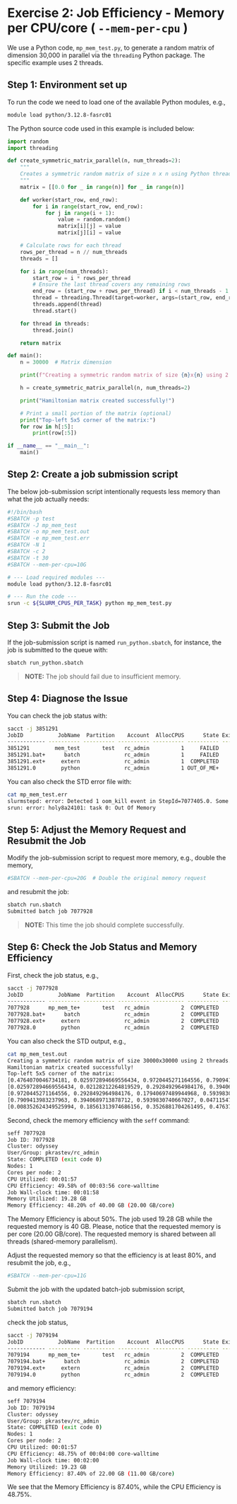 # Exercise 2: Job Efficiency - Memory per CPU/core ( `--mem-per-cpu` )

We use a Python code, `mp_mem_test.py`, to generate a random matrix of dimension 30,000 in parallel via the `threading` Python package. The specific example uses 2 threads.  

## Step 1: Environment set up
To run the code we need to load one of the available Python modules, e.g.,

```bash
module load python/3.12.8-fasrc01
```

 The Python source code used in this example  is included  below:

```python
import random
import threading

def create_symmetric_matrix_parallel(n, num_threads=2):
    """
    Creates a symmetric random matrix of size n x n using Python threading.
    """
    matrix = [[0.0 for _ in range(n)] for _ in range(n)]

    def worker(start_row, end_row):
        for i in range(start_row, end_row):
            for j in range(i + 1):
                value = random.random()
                matrix[i][j] = value
                matrix[j][i] = value

    # Calculate rows for each thread
    rows_per_thread = n // num_threads
    threads = []

    for i in range(num_threads):
        start_row = i * rows_per_thread
        # Ensure the last thread covers any remaining rows
        end_row = (start_row + rows_per_thread) if i < num_threads - 1 else n
        thread = threading.Thread(target=worker, args=(start_row, end_row))
        threads.append(thread)
        thread.start()

    for thread in threads:
        thread.join()

    return matrix

def main():
    n = 30000  # Matrix dimension

    print(f"Creating a symmetric random matrix of size {n}x{n} using 2 threads...")

    h = create_symmetric_matrix_parallel(n, num_threads=2)

    print("Hamiltonian matrix created successfully!")

    # Print a small portion of the matrix (optional)
    print("Top-left 5x5 corner of the matrix:")
    for row in h[:5]:
        print(row[:5])

if __name__ == "__main__":
    main()
```

## Step 2: Create a job submission  script

The below job-submission script intentionally requests less memory than what the job
actually needs:

```bash
#!/bin/bash
#SBATCH -p test
#SBATCH -J mp_mem_test
#SBATCH -o mp_mem_test.out
#SBATCH -e mp_mem_test.err
#SBATCH -N 1
#SBATCH -c 2
#SBATCH -t 30
#SBATCH --mem-per-cpu=10G 

# --- Load required modules ---
module load python/3.12.8-fasrc01

# --- Run the code ---
srun -c ${SLURM_CPUS_PER_TASK} python mp_mem_test.py
```

## Step 3: Submit the Job

If the job-submission script is named `run_python.sbatch`, for instance, the job 
is submitted to the queue with:

```bash
sbatch run_python.sbatch
```
>**NOTE:** The job should fail due to insufficient memory. 

## Step 4: Diagnose the Issue

You can check the job status with:

```bash
sacct -j 3851291
JobID           JobName  Partition    Account  AllocCPUS      State ExitCode 
------------ ---------- ---------- ---------- ---------- ---------- -------- 
3851291        mem_test       test   rc_admin          1     FAILED      1:0 
3851291.bat+      batch              rc_admin          1     FAILED      1:0 
3851291.ext+     extern              rc_admin          1  COMPLETED      0:0 
3851291.0        python              rc_admin          1 OUT_OF_ME+    0:125 
```

You can also check the STD error file with:

```bash
cat mp_mem_test.err
slurmstepd: error: Detected 1 oom_kill event in StepId=7077405.0. Some of the step tasks have been OOM Killed.
srun: error: holy8a24101: task 0: Out Of Memory
```

## Step 5: Adjust the Memory Request and Resubmit the Job

Modify the job-submission script to request more memory, e.g., double the memory,

```bash
#SBATCH --mem-per-cpu=20G  # Double the original memory request 
```

and resubmit the job:

```bash
sbatch run.sbatch
Submitted batch job 7077928
```

>**NOTE:** This time the job should complete successfully.

## Step 6: Check the Job Status and Memory Efficiency

First, check the job status, e.g.,
```bash
sacct -j 7077928
JobID           JobName  Partition    Account  AllocCPUS      State ExitCode 
------------ ---------- ---------- ---------- ---------- ---------- -------- 
7077928      mp_mem_te+       test   rc_admin          2  COMPLETED      0:0 
7077928.bat+      batch              rc_admin          2  COMPLETED      0:0 
7077928.ext+     extern              rc_admin          2  COMPLETED      0:0 
7077928.0        python              rc_admin          2  COMPLETED      0:0
```
You can also check the STD output, e.g.,

```bash
cat mp_mem_test.out 
Creating a symmetric random matrix of size 30000x30000 using 2 threads...
Hamiltonian matrix created successfully!
Top-left 5x5 corner of the matrix:
[0.4764070046734181, 0.025972894669556434, 0.9720445271164556, 0.7909413983237963, 0.008352624349525994]
[0.025972894669556434, 0.02128212264819529, 0.2928492964984176, 0.3940689713878712, 0.18561313974686156]
[0.9720445271164556, 0.2928492964984176, 0.17940697489944968, 0.5939830740667027, 0.3526881704261495]
[0.7909413983237963, 0.3940689713878712, 0.5939830740667027, 0.04711547150892437, 0.47637168702175325]
[0.008352624349525994, 0.18561313974686156, 0.3526881704261495, 0.47637168702175325, 0.1318266890059513]
```

Second, check the memory efficiency with the `seff` command:

```bash
seff 7077928
Job ID: 7077928
Cluster: odyssey
User/Group: pkrastev/rc_admin
State: COMPLETED (exit code 0)
Nodes: 1
Cores per node: 2
CPU Utilized: 00:01:57
CPU Efficiency: 49.58% of 00:03:56 core-walltime
Job Wall-clock time: 00:01:58
Memory Utilized: 19.28 GB
Memory Efficiency: 48.20% of 40.00 GB (20.00 GB/core)
```

The Memory Efficiency is about 50%. The job used 19.28 GB while the requested memory 
is 40 GB. Please, notice that the requested memory is per core (20.00 GB/core). The requested memory is shared between all threads (shared-memory parallelism).

Adjust the requested memory so that the efficiency is at least 80%, and resubmit the job, e.g.,

```bash
#SBATCH --mem-per-cpu=11G
```

Submit the job with the updated batch-job submission script,

```bash
sbatch run.sbatch
Submitted batch job 7079194
```

check the job status,

```bash
sacct -j 7079194
JobID           JobName  Partition    Account  AllocCPUS      State ExitCode 
------------ ---------- ---------- ---------- ---------- ---------- -------- 
7079194      mp_mem_te+       test   rc_admin          2  COMPLETED      0:0 
7079194.bat+      batch              rc_admin          2  COMPLETED      0:0 
7079194.ext+     extern              rc_admin          2  COMPLETED      0:0 
7079194.0        python              rc_admin          2  COMPLETED      0:0 
```

and memory efficiency:

```bash
seff 7079194
Job ID: 7079194
Cluster: odyssey
User/Group: pkrastev/rc_admin
State: COMPLETED (exit code 0)
Nodes: 1
Cores per node: 2
CPU Utilized: 00:01:57
CPU Efficiency: 48.75% of 00:04:00 core-walltime
Job Wall-clock time: 00:02:00
Memory Utilized: 19.23 GB
Memory Efficiency: 87.40% of 22.00 GB (11.00 GB/core)
```

We see that the Memory Efficiency is 87.40%, while the CPU Efficiency is 48.75%.
